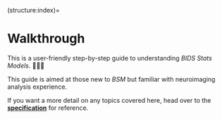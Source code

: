 (structure:index)=

# Walkthrough

This is a user-friendly step-by-step guide to understanding *BIDS Stats Models*.  🧑🏽‍🏫

This guide is aimed at those new to *BSM* but familiar with neuroimaging analysis experience.

If you want a more detail on any topics covered here, head over to the **[specification](reference.rst)** for reference.

```{tableofcontents}
```